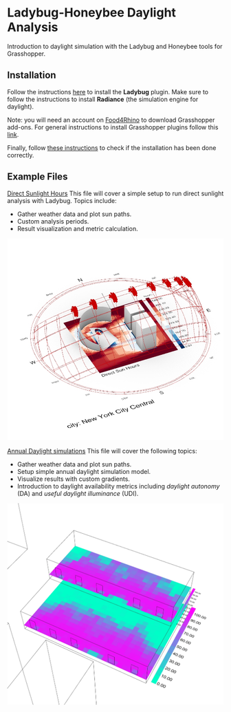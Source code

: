 # Ladybug-Honeybee Daylight Analysis

Introduction to daylight simulation with the Ladybug and Honeybee tools for Grasshopper.

## Installation

Follow the instructions [here](https://github.com/ladybug-tools/lbt-grasshopper/wiki/1.1-Windows-Installation-Steps) to install the **Ladybug** plugin. Make sure to follow the instructions to install **Radiance** (the simulation engine for daylight). 

Note: you will need an account on [Food4Rhino](https://food4rhino.com/) to download Grasshopper add-ons. For general instructions to install Grasshopper plugins follow this [link](https://www.food4rhino.com/en/faq#users-install-grasshopper-plugin).

Finally, follow [these instructions](https://github.com/ladybug-tools/lbt-grasshopper/wiki/1.3-Verifying-Your-Installation) to check if the installation has been done correctly.

## Example Files

[Direct Sunlight Hours](examples/sunlight_hours/)
This file will cover a simple setup to run direct sunlight analysis with Ladybug. Topics include:
- Gather weather data and plot sun paths.
- Custom analysis periods.
- Result visualization and metric calculation.

![](imgs/dsh.jpg)

[Annual Daylight simulations](examples/annual_daylight/)
This file will cover the following topics:
- Gather weather data and plot sun paths.
- Setup simple annual daylight simulation model.
- Visualize results with custom gradients.
- Introduction to daylight availability metrics including *daylight autonomy* (DA) and *useful daylight illuminance* (UDI).

![](imgs/ann.jpg)
